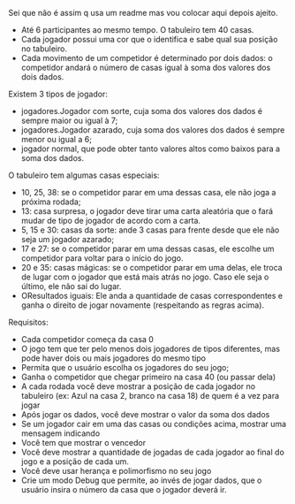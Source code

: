 Sei que não é assim q usa um readme mas vou colocar aqui depois ajeito.

- Até 6 participantes ao mesmo tempo. O tabuleiro tem 40 casas. 
- Cada jogador possui uma cor que o identifica e sabe qual sua posição no tabuleiro. 
- Cada movimento de um competidor é determinado por dois dados: o competidor andará o número de casas igual à soma dos valores dos dois dados. 

Existem 3 tipos de jogador: 
  - jogadores.Jogador com sorte, cuja soma dos valores dos dados é sempre maior ou igual à 7; 
  - jogadores.Jogador azarado, cuja soma dos valores dos dados é sempre menor ou igual a 6; 
  - jogador normal, que pode obter tanto valores altos como baixos para a soma dos dados. 

O tabuleiro tem algumas casas especiais:
  - 10, 25, 38: se o competidor parar em uma dessas casa, ele não joga a próxima rodada;
  - 13: casa surpresa, o jogador deve tirar uma carta aleatória que o fará mudar de tipo de jogador de acordo com a carta.   
  - 5, 15 e 30: casas da sorte: ande 3 casas para frente desde que ele não seja um jogador azarado;
  - 17 e 27: se o competidor parar em uma dessas casas, ele escolhe um competidor para voltar para o início do jogo.
  - 20 e 35: casas mágicas: se o competidor parar em uma delas, ele troca de lugar com o jogador que está mais atrás no jogo. 
  	Caso ele seja o último, ele não sai do lugar.
  - OResultados iguais: Ele anda a quantidade de casas correspondentes e ganha o direito de jogar novamente (respeitando as regras acima). 

Requisitos:
  - Cada competidor começa da casa 0
  - O jogo tem que ter pelo menos dois jogadores de tipos diferentes, mas pode haver dois ou mais jogadores do mesmo tipo
  - Permita que o usuário escolha os jogadores do seu jogo;
  - Ganha o competidor que chegar primeiro na casa 40 (ou passar dela)
  - A cada rodada você deve mostrar a posição de cada jogador no tabuleiro (ex: Azul na casa 2, branco na casa 18) de quem é a vez para jogar
  - Após jogar os dados, você deve mostrar o valor da soma dos dados 
  - Se um jogador cair em uma das casas ou condições acima, mostrar uma mensagem indicando
  - Você tem que mostrar o vencedor
  - Você deve mostrar a quantidade de jogadas de cada jogador ao final do jogo e a posição de cada um.
  - Você deve usar herança e polimorfismo no seu jogo
  - Crie um modo Debug que permite, ao invés de jogar dados, que o usuário insira o número da casa que o jogador deverá ir.